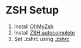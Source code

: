 # ZSH Setup

1. Install [OhMyZsh](https://ohmyz.sh/)
2. Install [ZSH autocomplete](https://github.com/marlonrichert/zsh-autocomplete)
3. Set .zshrc using [.zshrc](.zshrc)
